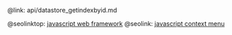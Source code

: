 @link: api/datastore_getindexbyid.md

@seolinktop: [javascript web framework](https://webix.com)
@seolink: [javascript context menu](https://webix.com/widget/contextmenu/)